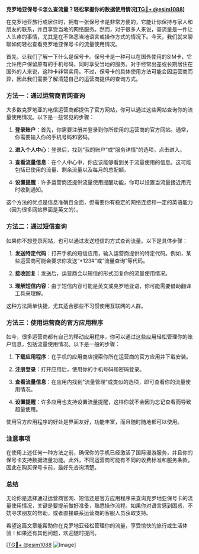 **克罗地亚保号卡怎么查流量？轻松掌握你的数据使用情况[[TG💪+ @esim1088](https://t.me/s/esim1088)]**

在克罗地亚旅行或居住时，拥有一张保号卡是非常方便的，它能让你保持与家人和朋友的联系，并且享受当地的网络服务。然而，对于很多人来说，查流量是一件让人头疼的事情，尤其是在不熟悉当地语言或操作方式的情况下。今天，我们就来聊聊如何轻松查看克罗地亚保号卡的流量使用情况。

首先，让我们了解一下什么是保号卡。保号卡是一种可以在国外使用的SIM卡，它允许用户保留原有的手机号码，同时享受当地的服务。对于经常出差或长期居住在国外的人来说，这种卡非常实用。不过，保号卡的具体使用方法可能会因运营商而异，因此我们需要了解清楚自己的运营商提供的查询方式。

### 方法一：通过运营商官网查询

大多数克罗地亚的电信运营商都提供了官方网站，你可以通过这些网站查询你的流量使用情况。以下是一些常见的步骤：

1. **登录账户**：首先，你需要注册并登录到你所使用的运营商的官方网站。通常，你需要输入你的手机号码和密码。
   
2. **进入个人中心**：登录后，找到“我的账户”或“服务详情”的选项，点击进入。

3. **查看流量信息**：在个人中心中，你应该能够看到关于流量使用的信息。这可能包括已使用的流量、剩余流量以及每月的总配额。

4. **设置提醒**：许多运营商还提供流量使用提醒功能，你可以设置当流量接近用完时收到通知。

这个方法的优点是信息准确且全面，但需要你有稳定的网络连接和一定的英语能力（因为很多网站界面是英文的）。

### 方法二：通过短信查询

如果你不想登录网站，也可以通过发送短信的方式查询流量。以下是具体步骤：

1. **发送特定代码**：打开手机的短信应用，输入运营商提供的特定代码。例如，某些运营商可能会要求你发送“*123#”或“流量查询”等代码。

2. **接收回复**：发送后，运营商会以短信的形式回复你的流量使用情况。

3. **理解短信内容**：由于短信内容可能是英文或克罗地亚语，你可能需要借助翻译工具来理解。

这种方法简单快捷，尤其适合那些不习惯使用互联网的人群。

### 方法三：使用运营商的官方应用程序

如今，很多运营商都有自己的移动应用程序，你可以通过这些应用轻松管理你的账户信息，包括流量使用情况。以下是一般的步骤：

1. **下载应用程序**：在手机的应用商店搜索你所在运营商的官方应用并下载安装。

2. **注册登录**：打开应用后，使用你的手机号码和密码登录。

3. **查看流量信息**：在应用内找到“流量管理”或类似的选项，即可查看你的流量使用情况。

4. **设置提醒**：许多应用也支持设置流量提醒，这样你就不会因为忘记查看而导致超量使用。

使用官方应用程序的好处是界面友好，功能丰富，而且随时随地都可以使用。

### 注意事项

在使用上述任何一种方法之前，确保你的手机已经激活了国际漫游服务，并且你的保号卡支持数据流量功能。此外，不同运营商可能有不同的收费标准和服务条款，因此在购买保号卡前，最好先咨询清楚。

### 总结

无论你是选择通过运营商官网、短信还是官方应用程序来查询克罗地亚保号卡的流量使用情况，关键是要提前做好准备，熟悉操作流程。如果你对语言感到困惑，不妨寻求朋友的帮助，或者直接联系运营商的客服人员获取支持。

希望这篇文章能帮助你在克罗地亚轻松管理你的流量，享受愉快的旅行或生活体验！如果还有其他问题，欢迎随时提问。

[[TG💪+ @esim1088](https://t.me/s/esim1088) ![Image](https://i.postimg.cc/4NQfJmqS/Snipaste-2025-05-13-00-14-12.png)]